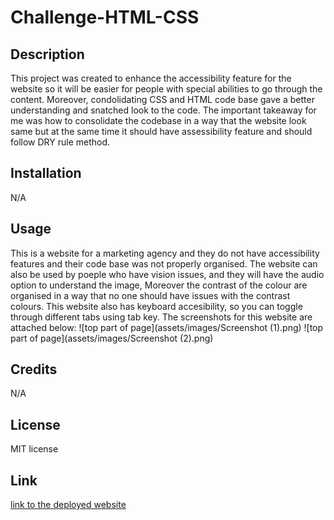 # Challenge-HTML-CSS

## Description

This project was created to enhance the accessibility feature for the website so it will be easier for people with special abilities to go through the content. Moreover, condolidating CSS and HTML code base gave a better understanding and snatched look to the code. The important takeaway for me was how to consolidate the codebase in a way that the website look same but at the same time it should have assessibility feature and should follow DRY rule method. 

## Installation

N/A

## Usage

This is a website for a marketing agency and they do not have accessibility features and their code base was not properly organised. The website can also be used by poeple who have vision issues, and they will have the audio option to understand the image, Moreover the contrast of the colour are organised in a way that no one should have issues with the contrast colours. This website also has keyboard accesibility, so you can toggle through different tabs using tab key. The screenshots for this website are attached below:
![top part of page](assets/images/Screenshot (1).png) 
![top part of page](assets/images/Screenshot (2).png)

## Credits

N/A

## License

MIT license

## Link
[link to the deployed website](https://saloni0412.github.io/challenge-HTML-CSS/)
